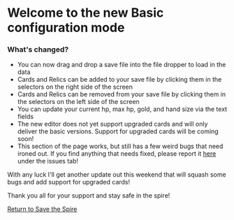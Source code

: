 # Welcome to the new Basic configuration mode

### What's changed?

- You can now drag and drop a save file into the file dropper to load in the data
- Cards and Relics can be added to your save file by clicking them in the selectors on the right side of the screen
- Cards and Relics can be removed from your save file by clicking them in the selectors on the left side of the screen
- You can update your current hp, max hp, gold, and hand size via the text fields
- The new editor does not yet support upgraded cards and will only deliver the basic versions.  Support for upgraded cards will be coming soon!
- This section of the page works, but still has a few weird bugs that need ironed out.  If you find anything that needs fixed, please report it [here](https://github.com/zuelong/save-the-spire) under the issues tab!

With any luck I'll get another update out this weekend that will squash some bugs and add support for upgraded cards!

Thank you all for your support and stay safe in the spire!

[Return to Save the Spire](https://savethespire.com)
